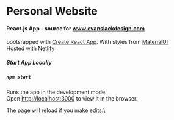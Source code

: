 # Personal Website

#### React.js App - source for www.evanslackdesign.com

bootsrapped with [Create React App](https://github.com/facebook/create-react-app).
With styles from [MaterialUI](https://material-ui.com/)  
Hosted with [Netlify](https://www.netlify.com/)

##### Start App Locally


##### `npm start`

Runs the app in the development mode.\
Open [http://localhost:3000](http://localhost:3000) to view it in the browser.

The page will reload if you make edits.\

